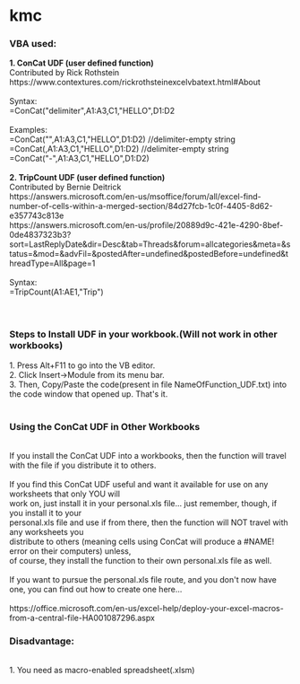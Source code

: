 # kmc
<h3>VBA used:</h3>
<b>1. ConCat UDF (user defined function)</b><br>
Contributed by Rick Rothstein<br>
https://www.contextures.com/rickrothsteinexcelvbatext.html#About<br>
<br>
Syntax:<br>
=ConCat("delimiter",A1:A3,C1,"HELLO",D1:D2<br>
<br>
Examples:<br>
=ConCat("",A1:A3,C1,"HELLO",D1:D2)  //delimiter-empty string<br>
=ConCat(,A1:A3,C1,"HELLO",D1:D2)    //delimiter-empty string<br>
=ConCat("-",A1:A3,C1,"HELLO",D1:D2)<br>
<br>
<b>2. TripCount UDF (user defined function)</b><br>
Contributed by Bernie Deitrick<br>
https://answers.microsoft.com/en-us/msoffice/forum/all/excel-find-number-of-cells-within-a-merged-section/84d27fcb-1c0f-4405-8d62-e357743c813e<br>
https://answers.microsoft.com/en-us/profile/20889d9c-421e-4290-8bef-0de4837323b3?sort=LastReplyDate&dir=Desc&tab=Threads&forum=allcategories&meta=&status=&mod=&advFil=&postedAfter=undefined&postedBefore=undefined&threadType=All&page=1<br>
<br>
Syntax:<br>
=TripCount(A1:AE1,"Trip")<br>
<br>
<br>
<h3>Steps to Install UDF in your workbook.(Will not work in other workbooks)</h3>
1. Press Alt+F11 to go into the VB editor.<br>
2. Click Insert->Module from its menu bar.<br>
3. Then, Copy/Paste the code(present in file NameOfFunction_UDF.txt) into the code window that opened up. That's it.<br>
<br>
<h3>Using the ConCat UDF in Other Workbooks</h3><br>
If you install the ConCat UDF into a workbooks, then the function will travel with the file if you distribute it to others.<br>
<br>
If you find this ConCat UDF useful and want it available for use on any worksheets that only YOU will <br>
work on, just install it in your personal.xls file... just remember, though, if you install it to your <br>
personal.xls file and use if from there, then the function will NOT travel with any worksheets you<br>
distribute to others (meaning cells using ConCat will produce a #NAME! error on their computers) unless, <br>
of course, they install the function to their own personal.xls file as well.<br>
<br>
If you want to pursue the personal.xls file route, and you don't now have one, you can find out how to create one here...<br>
<br>
https://office.microsoft.com/en-us/excel-help/deploy-your-excel-macros-from-a-central-file-HA001087296.aspx<br>
<h3>Disadvantage:</h3><br>
1. You need as macro-enabled spreadsheet(.xlsm)<br>

